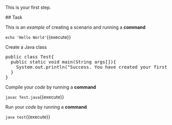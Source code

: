 This is your first step.

## Task

This is an _example_ of creating a scenario and running a **command**

`echo 'Hello World'`{{execute}}

Create a Java class
<pre class="file" data-filename="Test.java" data-target="insert" >
public class Test{
  public static void main(String args[]){
    System.out.println("Success. You have created your first Java class");
  }
}
</pre>

Compile your _code_ by running a **command**

`javac Test.java`{{execute}}

Run your _code_ by running a **command**

`java test`{{execute}}
